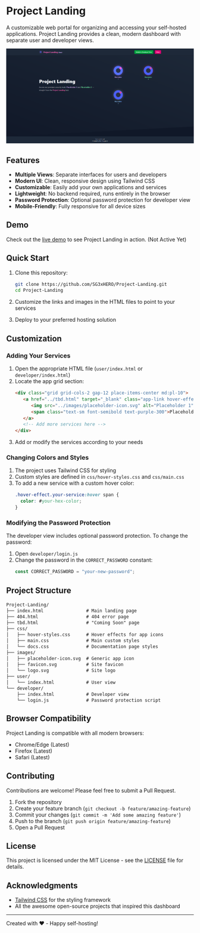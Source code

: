 # Project Landing

A customizable web portal for organizing and accessing your self-hosted applications. Project Landing provides a clean, modern dashboard with separate user and developer views.

![Project Landing Screenshot](./images/screenshot.png)

## Features

- **Multiple Views**: Separate interfaces for users and developers
- **Modern UI**: Clean, responsive design using Tailwind CSS
- **Customizable**: Easily add your own applications and services
- **Lightweight**: No backend required, runs entirely in the browser
- **Password Protection**: Optional password protection for developer view
- **Mobile-Friendly**: Fully responsive for all device sizes

## Demo

Check out the [live demo](https://sg3xhero.github.io/Project-Landing/) to see Project Landing in action. (Not Active Yet)

## Quick Start

1. Clone this repository:
   ```bash
   git clone https://github.com/SG3xHERO/Project-Landing.git
   cd Project-Landing
   ```

2. Customize the links and images in the HTML files to point to your services
3. Deploy to your preferred hosting solution

## Customization

### Adding Your Services

1. Open the appropriate HTML file (`user/index.html` or `developer/index.html`)
2. Locate the app grid section:
   ```html
   <div class="grid grid-cols-2 gap-12 place-items-center md:pl-10">
      <a href="../tbd.html" target="_blank" class="app-link hover-effect vaultwarden">
         <img src="../images/placeholder-icon.svg" alt="Placeholder 1" />
         <span class="text-sm font-semibold text-purple-300">Placeholder<br>1</span>
      </a>
      <!-- Add more services here -->
   </div>
   ```
3. Add or modify the services according to your needs

### Changing Colors and Styles

1. The project uses Tailwind CSS for styling
2. Custom styles are defined in `css/hover-styles.css` and `css/main.css`
3. To add a new service with a custom hover color:
   ```css
   .hover-effect.your-service:hover span {
     color: #your-hex-color;
   }
   ```

### Modifying the Password Protection

The developer view includes optional password protection. To change the password:

1. Open `developer/login.js`
2. Change the password in the `CORRECT_PASSWORD` constant:
   ```javascript
   const CORRECT_PASSWORD = "your-new-password";
   ```

## Project Structure

```
Project-Landing/
├── index.html                # Main landing page
├── 404.html                  # 404 error page
├── tbd.html                  # "Coming Soon" page
├── css/
│   ├── hover-styles.css      # Hover effects for app icons
│   ├── main.css              # Main custom styles
│   └── docs.css              # Documentation page styles
├── images/
│   ├── placeholder-icon.svg  # Generic app icon
│   ├── favicon.svg           # Site favicon
│   └── logo.svg              # Site logo
├── user/
│   └── index.html            # User view
└── developer/
    ├── index.html            # Developer view
    └── login.js              # Password protection script
```

## Browser Compatibility

Project Landing is compatible with all modern browsers:

- Chrome/Edge (Latest)
- Firefox (Latest)
- Safari (Latest)

## Contributing

Contributions are welcome! Please feel free to submit a Pull Request.

1. Fork the repository
2. Create your feature branch (`git checkout -b feature/amazing-feature`)
3. Commit your changes (`git commit -m 'Add some amazing feature'`)
4. Push to the branch (`git push origin feature/amazing-feature`)
5. Open a Pull Request

## License

This project is licensed under the MIT License - see the [LICENSE](LICENSE) file for details.

## Acknowledgments

- [Tailwind CSS](https://tailwindcss.com/) for the styling framework
- All the awesome open-source projects that inspired this dashboard

---

Created with ❤️ - Happy self-hosting!

